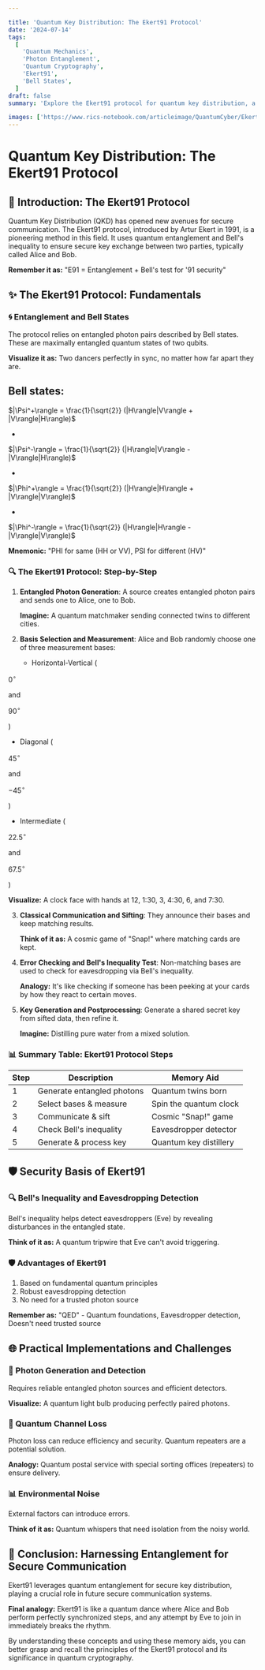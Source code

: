 ```yaml
---

title: 'Quantum Key Distribution: The Ekert91 Protocol'
date: '2024-07-14'
tags:
  [
    'Quantum Mechanics',
    'Photon Entanglement',
    'Quantum Cryptography',
    'Ekert91',
    'Bell States',
  ]
draft: false
summary: 'Explore the Ekert91 protocol for quantum key distribution, a method leveraging the power of entangled photons and quantum mechanics to establish secure communication through Bells inequality.'

images: ['https://www.rics-notebook.com/articleimage/QuantumCyber/Ekert.webp']
---
```


# Quantum Key Distribution: The Ekert91 Protocol

## 🌌 Introduction: The Ekert91 Protocol

Quantum Key Distribution (QKD) has opened new avenues for secure communication. The Ekert91 protocol, introduced by Artur Ekert in 1991, is a pioneering method in this field. It uses quantum entanglement and Bell's inequality to ensure secure key exchange between two parties, typically called Alice and Bob.

**Remember it as:** "E91 = Entanglement + Bell's test for '91 security"

## ✨ The Ekert91 Protocol: Fundamentals

### 🌀 Entanglement and Bell States

The protocol relies on entangled photon pairs described by Bell states. These are maximally entangled quantum states of two qubits.

**Visualize it as:** Two dancers perfectly in sync, no matter how far apart they are.

Bell states:
- 

$|\Psi^+\rangle = \frac{1}{\sqrt{2}} (|H\rangle|V\rangle + |V\rangle|H\rangle)$

- 

$|\Psi^-\rangle = \frac{1}{\sqrt{2}} (|H\rangle|V\rangle - |V\rangle|H\rangle)$

- 

$|\Phi^+\rangle = \frac{1}{\sqrt{2}} (|H\rangle|H\rangle + |V\rangle|V\rangle)$

- 

$|\Phi^-\rangle = \frac{1}{\sqrt{2}} (|H\rangle|H\rangle - |V\rangle|V\rangle)$

**Mnemonic:** "PHI for same (HH or VV), PSI for different (HV)"

### 🔍 The Ekert91 Protocol: Step-by-Step

1. **Entangled Photon Generation**: 
   A source creates entangled photon pairs and sends one to Alice, one to Bob.
   
   **Imagine:** A quantum matchmaker sending connected twins to different cities.

2. **Basis Selection and Measurement**:
   Alice and Bob randomly choose one of three measurement bases:
   - Horizontal-Vertical (

$0^\circ$

 and 

$90^\circ$

)
   - Diagonal (

$45^\circ$

 and 

$-45^\circ$

)
   - Intermediate (

$22.5^\circ$

 and 

$67.5^\circ$

)
   
   **Visualize:** A clock face with hands at 12, 1:30, 3, 4:30, 6, and 7:30.

3. **Classical Communication and Sifting**:
   They announce their bases and keep matching results.
   
   **Think of it as:** A cosmic game of "Snap!" where matching cards are kept.

4. **Error Checking and Bell's Inequality Test**:
   Non-matching bases are used to check for eavesdropping via Bell's inequality.
   
   **Analogy:** It's like checking if someone has been peeking at your cards by how they react to certain moves.

5. **Key Generation and Postprocessing**:
   Generate a shared secret key from sifted data, then refine it.
   
   **Imagine:** Distilling pure water from a mixed solution.

### 📊 Summary Table: Ekert91 Protocol Steps

| Step | Description | Memory Aid |
|------|-------------|------------|
| 1 | Generate entangled photons | Quantum twins born |
| 2 | Select bases & measure | Spin the quantum clock |
| 3 | Communicate & sift | Cosmic "Snap!" game |
| 4 | Check Bell's inequality | Eavesdropper detector |
| 5 | Generate & process key | Quantum key distillery |

## 🛡️ Security Basis of Ekert91

### 🔍 Bell's Inequality and Eavesdropping Detection

Bell's inequality helps detect eavesdroppers (Eve) by revealing disturbances in the entangled state.

**Think of it as:** A quantum tripwire that Eve can't avoid triggering.

### 🛡️ Advantages of Ekert91

1. Based on fundamental quantum principles
2. Robust eavesdropping detection
3. No need for a trusted photon source

**Remember as:** "QED" - Quantum foundations, Eavesdropper detection, Doesn't need trusted source

## 🌐 Practical Implementations and Challenges

### 🔬 Photon Generation and Detection

Requires reliable entangled photon sources and efficient detectors.

**Visualize:** A quantum light bulb producing perfectly paired photons.

### 🌌 Quantum Channel Loss

Photon loss can reduce efficiency and security. Quantum repeaters are a potential solution.

**Analogy:** Quantum postal service with special sorting offices (repeaters) to ensure delivery.

### 📊 Environmental Noise

External factors can introduce errors.

**Think of it as:** Quantum whispers that need isolation from the noisy world.

## 🔮 Conclusion: Harnessing Entanglement for Secure Communication

Ekert91 leverages quantum entanglement for secure key distribution, playing a crucial role in future secure communication systems.

**Final analogy:** Ekert91 is like a quantum dance where Alice and Bob perform perfectly synchronized steps, and any attempt by Eve to join in immediately breaks the rhythm.

By understanding these concepts and using these memory aids, you can better grasp and recall the principles of the Ekert91 protocol and its significance in quantum cryptography.
